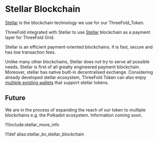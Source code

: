 # Stellar Blockchain

[Stellar](https://www.stellar.org/) is the blockchain technology we use for our ThreeFold_Token.

ThreeFold integrated with Stellar to use [Stellar](https://www.stellar.org/) blockchain as a payment layer for ThreeFold Grid. 

Stellar is an efficient payment-oriented blockchains. It is fast, secure and has low transaction fees. 

Unlike many other blockchains, Stellar does not try to serve all possible needs. Stellar is first of all greatly engineered payment blockchain. 
Moreover, stellar has native built-in decentralised exchange. Considering already developed stellar ecosystem, ThreeFold Token can also enjoy [multiple existing wallets](tf_wallets) that support stellar tokens. 


## Future

We are in the process of expanding the reach of our token to multiple blockchains e.g. the Polkadot ecosystem. Information coming soon.


!!!include:stellar_more_info

!!!def alias:stellar_bc,stellar_blockchain
